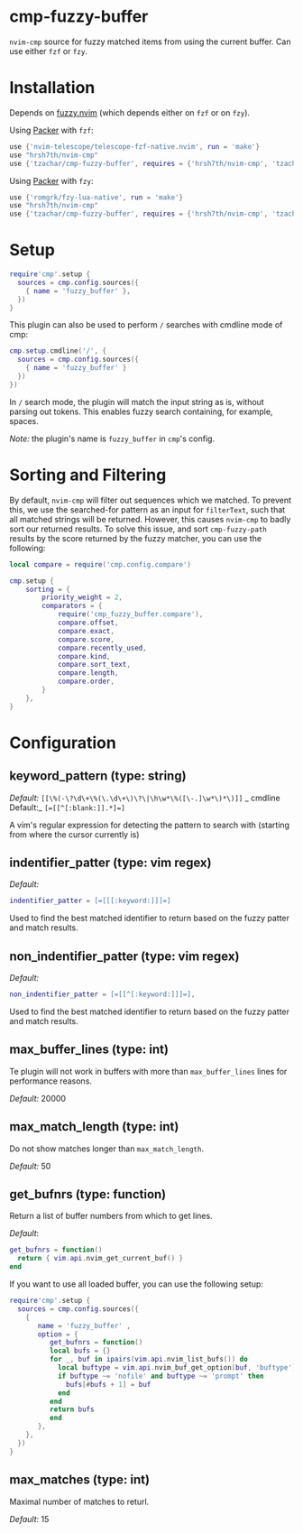 # cmp-fuzzy-buffer

`nvim-cmp` source for fuzzy matched items from using the current buffer.
Can use either `fzf` or `fzy`.

# Installation

Depends on [fuzzy.nvim](https://github.com/tzachar/fuzzy.nvim) (which depends
either on `fzf` or on `fzy`).

Using [Packer](https://github.com/wbthomason/packer.nvim/) with `fzf`:
```lua
use {'nvim-telescope/telescope-fzf-native.nvim', run = 'make'}
use "hrsh7th/nvim-cmp"
use {'tzachar/cmp-fuzzy-buffer', requires = {'hrsh7th/nvim-cmp', 'tzachar/fuzzy.nvim'}}
```

Using [Packer](https://github.com/wbthomason/packer.nvim/) with `fzy`:
```lua
use {'romgrk/fzy-lua-native', run = 'make'}
use "hrsh7th/nvim-cmp"
use {'tzachar/cmp-fuzzy-buffer', requires = {'hrsh7th/nvim-cmp', 'tzachar/fuzzy.nvim'}}
```

# Setup

```lua
require'cmp'.setup {
  sources = cmp.config.sources({
    { name = 'fuzzy_buffer' },
  })
}
```

This plugin can also be used to perform `/` searches with cmdline mode of cmp:
```lua
cmp.setup.cmdline('/', {
  sources = cmp.config.sources({
    { name = 'fuzzy_buffer' }
  })
})
```

In `/` search mode, the plugin will match the input string as is, without
parsing out tokens. This enables fuzzy search containing, for example, spaces.


*Note:* the plugin's name is `fuzzy_buffer` in `cmp`'s config.


# Sorting and Filtering

By default, `nvim-cmp` will filter out sequences which we matched. To prevent
this, we use the searched-for pattern as an input for `filterText`, such that
all matched strings will be returned. However, this causes `nvim-cmp` to badly
sort our returned results. To solve this issue, and sort `cmp-fuzzy-path`
results by the score returned by the fuzzy matcher, you can use the following:

```lua
local compare = require('cmp.config.compare')

cmp.setup {
	sorting = {
		priority_weight = 2,
		comparators = {
			require('cmp_fuzzy_buffer.compare'),
			compare.offset,
			compare.exact,
			compare.score,
			compare.recently_used,
			compare.kind,
			compare.sort_text,
			compare.length,
			compare.order,
		}
	},
}
```

# Configuration


## keyword_pattern (type: string)

_Default:_ `[[\%(-\?\d\+\%(\.\d\+\)\?\|\h\w*\%([\-.]\w*\)*\)]]`
_ cmdline Default:_ `[=[[^[:blank:]].*]=]`

A vim's regular expression for detecting the pattern to search with (starting
from where the cursor currently is)

## indentifier_patter (type: vim regex)
_Default:_
```lua
indentifier_patter = [=[[[:keyword:]]]=]
```

Used to find the best matched identifier to return based on the fuzzy patter and
match results.

## non_indentifier_patter (type: vim regex)
_Default:_
```lua
non_indentifier_patter = [=[[^[:keyword:]]]=],
```

Used to find the best matched identifier to return based on the fuzzy patter and
match results.

## max_buffer_lines (type: int)

Te plugin will not work in buffers with more than `max_buffer_lines` lines for
performance reasons.

_Default:_ 20000

## max_match_length (type: int)

Do not show matches longer than `max_match_length`.

_Default:_ 50

## get_bufnrs (type: function)

Return a list of buffer numbers from which to get lines.

_Default_: 
```lua
get_bufnrs = function()
  return { vim.api.nvim_get_current_buf() }
end
```

If you want to use all loaded buffer, you can use the following setup:

```lua
require'cmp'.setup {
  sources = cmp.config.sources({
    { 
       name = 'fuzzy_buffer' ,
       option = {
          get_bufnrs = function()  
          local bufs = {}
          for _, buf in ipairs(vim.api.nvim_list_bufs()) do
            local buftype = vim.api.nvim_buf_get_option(buf, 'buftype')
            if buftype ~= 'nofile' and buftype ~= 'prompt' then
              bufs[#bufs + 1] = buf
            end
          end
          return bufs
          end
       },
    },
  })
}
```

## max_matches (type: int)

Maximal number of matches to returl.

_Default:_ 15
